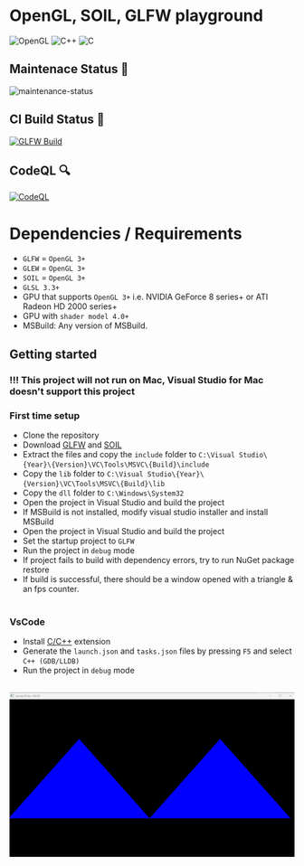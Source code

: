 # OpenGL, SOIL, GLFW playground

![OpenGL](https://img.shields.io/badge/OpenGL-%23FFFFFF.svg?style=for-the-badge&logo=opengl) ![C++](https://img.shields.io/badge/c++-%2300599C.svg?style=for-the-badge&logo=c%2B%2B&logoColor=white) ![C](https://img.shields.io/badge/c-%2300599C.svg?style=for-the-badge&logo=c&logoColor=white)

## Maintenace Status :wrench:
![maintenance-status](https://img.shields.io/badge/maintenance-passively--maintained-yellowgreen.svg)
## CI Build Status :hammer:
[![GLFW Build](https://github.com/OudomMunint/GLFW/actions/workflows/main.yml/badge.svg)](https://github.com/OudomMunint/GLFW/actions/workflows/main.yml) 

## CodeQL :mag:
[![CodeQL](https://github.com/OudomMunint/GLFW/actions/workflows/codeql.yml/badge.svg)](https://github.com/OudomMunint/GLFW/actions/workflows/codeql.yml)

# Dependencies / Requirements
- `GLFW` = `OpenGL 3+`
- `GLEW` = `OpenGL 3+`
- `SOIL` = `OpenGL 3+`
- `GLSL 3.3+`
- GPU that supports `OpenGL 3+` i.e. NVIDIA GeForce 8 series+ or ATI Radeon HD 2000 series+
- GPU with `shader model 4.0+`
- MSBuild: Any version of MSBuild.

## Getting started
### !!! This project will not run on Mac, Visual Studio for Mac doesn't support this project
### First time setup
- Clone the repository
- Download [GLFW](https://www.glfw.org/download.html) and [SOIL](https://www.lonesock.net/soil.html)
- Extract the files and copy the `include` folder to `C:\Visual Studio\{Year}\{Version}\VC\Tools\MSVC\{Build}\include`
- Copy the `lib` folder to `C:\Visual Studio\{Year}\{Version}\VC\Tools\MSVC\{Build}\lib`
- Copy the `dll` folder to `C:\Windows\System32`
- Open the project in Visual Studio and build the project
- If MSBuild is not installed, modify visual studio installer and install MSBuild
- Open the project in Visual Studio and build the project
- Set the startup project to `GLFW`
- Run the project in `debug` mode
- If project fails to build with dependency errors, try to run NuGet package restore
- If build is successful, there should be a window opened with a triangle & an fps counter. <br> <br>
### VsCode
- Install [C/C++](https://marketplace.visualstudio.com/items?itemName=ms-vscode.cpptools) extension
- Generate the `launch.json` and `tasks.json` files by pressing `F5` and select `C++ (GDB/LLDB)`
- Run the project in `debug` mode
<br> <br>
<img src="window.png"/>